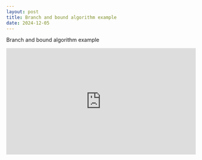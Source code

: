 ```yaml
---
layout: post
title: Branch and bound algorithm example
date: 2024-12-05
---
```



<style>
   .youtube-video {
        aspect-ratio: 16 / 9;
        width: 100%;
    } 
</style>

Branch and bound algorithm example

<iframe class="youtube-video" src="https://www.youtube.com/embed/cEcS13Ku1i8" title="YouTube video player" frameborder="0" allow="accelerometer; autoplay; clipboard-write; encrypted-media; gyroscope; picture-in-picture; web-share" referrerpolicy="strict-origin-when-cross-origin" allowfullscreen></iframe>


